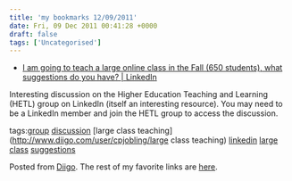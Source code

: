 ```yaml
---
title: 'my bookmarks 12/09/2011'
date: Fri, 09 Dec 2011 00:41:28 +0000
draft: false
tags: ['Uncategorised']
---
```


*   [I am going to teach a large online class in the Fall (650 students), what suggestions do you have? | LinkedIn](http://www.linkedin.com/groupAnswers?viewQuestionAndAnswers=&discussionID=60901003&gid=2774663&commentID=60742026&trk=view_disc&ut=0ev0Vcg8v0yB01)

Interesting discussion on the Higher Education Teaching and Learning (HETL) group on LinkedIn (itself an interesting resource). You may need to be a LinkedIn member and join the HETL group to access the discussion.

tags:[group](http://www.diigo.com/user/cpjobling/group) [discussion](http://www.diigo.com/user/cpjobling/discussion) [large class teaching](http://www.diigo.com/user/cpjobling/large class teaching) [linkedin](http://www.diigo.com/user/cpjobling/linkedin) [large](http://www.diigo.com/user/cpjobling/large) [class](http://www.diigo.com/user/cpjobling/class) [suggestions](http://www.diigo.com/user/cpjobling/suggestions)

Posted from [Diigo](http://www.diigo.com). The rest of my favorite links are [here](http://www.diigo.com/user/cpjobling).